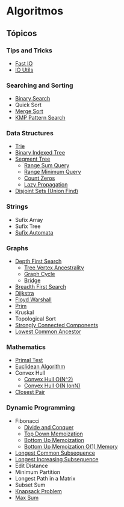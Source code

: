 # Algoritmos

## Tópicos

### Tips and Tricks
* [Fast IO](Tips-and-Tricks/Fast-IO/readme.md)
* [IO Utils](Tips-and-Tricks/IO-Utils/readme.md)

### Searching and Sorting
* [Binary Search](Searching-and-Sorting/Binary-Search/readme.md)
* Quick Sort
* [Merge Sort](Searching-and-Sorting/Merge_Sort.cpp)
* [KMP Pattern Search](Searching-and-Sorting/KMP-Pattern-Search/kmp.cpp)

### Data Structures
* [Trie](https://github.com/Pedrozo/algorithms/tree/master/data%20structures/Trie)
* [Binary Indexed Tree](Data-Structures/Binary-Indexed-Tree/readme.md)
* [Segment Tree](data%20structures/segment%20tree.md)
  * [Range Sum Query](Data-Structures/Segment-Tree/rsq.cpp)
  * [Range Minimum Query](Data-Structures/Segment-Tree/rmq.cpp)
  * [Count Zeros](Data-Structures/Segment-Tree/count-zeros.cpp)
  * [Lazy Propagation](Data-Structures/Segment-Tree/lazy.cpp)
* [Disjoint Sets (Union Find)](Data-Structures/Disjoint-Sets/readme.md)


### Strings
* Sufix Array
* Sufix Tree
* [Sufix Automata](Strings/Sufix_Automata.cpp)

### Graphs
* [Depth First Search](Graphs/Depth-First-Search/readme.md)
  * [Tree Vertex Ancestrality](Graphs/Depth-First-Search/Tree-Vertex-Ancestrality/readme.md)
  * [Graph Cycle](Graphs/Depth-First-Search/Graph-Cycle/readme.md)
  * [Bridge](Graphs/Depth-First-Search/Bridge/readme.md)
* [Breadth First Search](Graphs/Breadth-First-Search/bfs.cpp)
* [Dijkstra](Graphs/Dijkstra/dijkstra.cpp)
* [Floyd Warshall](Graphs/Floyd-Warshall/floyd.cpp)
* [Prim](Graphs/Prim/prim.cpp)
* Kruskal
* Topological Sort
* [Strongly Connected Components](Graphs/Strongly-Connected-Components/components.cpp)
* [Lowest Common Ancestor](Graphs/Lowest-Common-Ancestor/lca.cpp)

### Mathematics
* [Primal Test](Mathematics/PrimalTest/O(sqrt(n)).cpp)
* [Euclidean Algorithm](Mathematics/Euclidean-Algorithm/gcd.cpp)
* Convex Hull
  * [Convex Hull O(N^2)](Mathematics/ConvexHull/Convex_Hull.cpp)
  * [Convex Hull O(N lonN)](Mathematics/ConvexHull/Convex_Hull_Optmized.cpp)
* [Closest Pair](Mathematics/ClosestPairProblem.cpp)

### Dynamic Programming
* Fibonacci
  * [Divide and Conquer](Dynamic-Programming/Fibonacci/fib_div_conq.cpp)
  * [Top Down Memoization](Dynamic-Programming/Fibonacci/fib_top_down.cpp)
  * [Bottom Up Memoization](Dynamic-Programming/Fibonacci/fib_bottom_up.cpp)
  * [Bottom Up Memoization O(1) Memory](Dynamic-Programming/Fibonacci/fib_bottom_up_lowmem.cpp)
* [Longest Common Subsequence](Dynamic-Programming/Longest-Common-Subsequence/lcs.cpp)
* [Longest Increasing Subsequence](Dynamic-Programming/longest-increasing-subsequence/longest-increasing-subsequence.cpp)
* Edit Distance
* Minimum Partition
* Longest Path in a Matrix
* Subset Sum
* [Knapsack Problem](Dynamic-Programming/Knapsack/knap.cpp)
* [Max Sum](Dynamic-Programming/Max-Sum/sum.cpp)